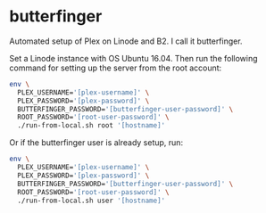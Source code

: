 # butterfinger

Automated setup of Plex on Linode and B2. I call it butterfinger.

Set a Linode instance with OS Ubuntu 16.04. Then run the following command for setting up the server from the root account:

```bash
env \
  PLEX_USERNAME='[plex-username]' \
  PLEX_PASSWORD='[plex-password]' \
  BUTTERFINGER_PASSWORD='[butterfinger-user-password]' \
  ROOT_PASSWORD='[root-user-password]' \
  ./run-from-local.sh root '[hostname]'
```

Or if the butterfinger user is already setup, run:

```bash
env \
  PLEX_USERNAME='[plex-username]' \
  PLEX_PASSWORD='[plex-password]' \
  BUTTERFINGER_PASSWORD='[butterfinger-user-password]' \
  ROOT_PASSWORD='[root-user-password]' \
  ./run-from-local.sh user '[hostname]'
```
